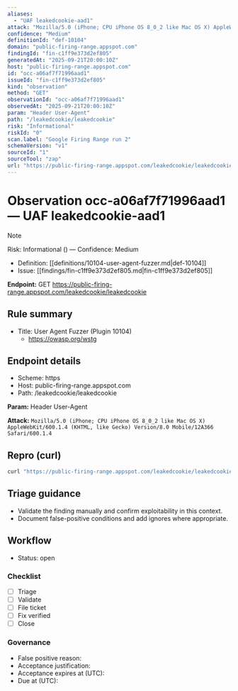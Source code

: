 ```yaml
---
aliases:
  - "UAF leakedcookie-aad1"
attack: "Mozilla/5.0 (iPhone; CPU iPhone OS 8_0_2 like Mac OS X) AppleWebKit/600.1.4 (KHTML, like Gecko) Version/8.0 Mobile/12A366 Safari/600.1.4"
confidence: "Medium"
definitionId: "def-10104"
domain: "public-firing-range.appspot.com"
findingId: "fin-c1ff9e373d2ef805"
generatedAt: "2025-09-21T20:00:10Z"
host: "public-firing-range.appspot.com"
id: "occ-a06af7f71996aad1"
issueId: "fin-c1ff9e373d2ef805"
kind: "observation"
method: "GET"
observationId: "occ-a06af7f71996aad1"
observedAt: "2025-09-21T20:00:10Z"
param: "Header User-Agent"
path: "/leakedcookie/leakedcookie"
risk: "Informational"
riskId: "0"
scan.label: "Google Firing Range run 2"
schemaVersion: "v1"
sourceId: "1"
sourceTool: "zap"
url: "https://public-firing-range.appspot.com/leakedcookie/leakedcookie"
---
```


# Observation occ-a06af7f71996aad1 — UAF leakedcookie-aad1

> [!Note]
> Risk: Informational () — Confidence: Medium

- Definition: [[definitions/10104-user-agent-fuzzer.md|def-10104]]
- Issue: [[findings/fin-c1ff9e373d2ef805.md|fin-c1ff9e373d2ef805]]

**Endpoint:** GET https://public-firing-range.appspot.com/leakedcookie/leakedcookie

## Rule summary

- Title: User Agent Fuzzer (Plugin 10104)
  - https://owasp.org/wstg

## Endpoint details

- Scheme: https
- Host: public-firing-range.appspot.com
- Path: /leakedcookie/leakedcookie

**Param:** Header User-Agent

**Attack:** `Mozilla/5.0 (iPhone; CPU iPhone OS 8_0_2 like Mac OS X) AppleWebKit/600.1.4 (KHTML, like Gecko) Version/8.0 Mobile/12A366 Safari/600.1.4`

## Repro (curl)

```bash
curl "https://public-firing-range.appspot.com/leakedcookie/leakedcookie"
```

## Triage guidance

- Validate the finding manually and confirm exploitability in this context.
- Document false-positive conditions and add ignores where appropriate.

## Workflow

- Status: open

### Checklist

- [ ] Triage
- [ ] Validate
- [ ] File ticket
- [ ] Fix verified
- [ ] Close

### Governance

- False positive reason: 
- Acceptance justification: 
- Acceptance expires at (UTC): 
- Due at (UTC): 
